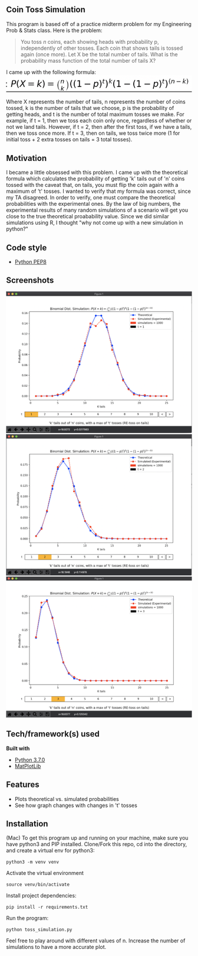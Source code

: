## Coin Toss Simulation
This program is based off of a practice midterm problem for my Engineering Prob & Stats class.
Here is the problem:
> You toss _n_ coins, each showing heads with probability p, independently of other tosses.
Each coin that shows tails is tossed again (once more).  Let X be the total number of tails.
What is the probability mass function of the total number of tails X?

I came up with the following formula:
![Alt text](/img/formula.png?raw=true "Formula image in img/formula.png")

Where X represents the number of tails, n represents the number of coins tossed, k is the number of tails that we choose, p is the probability of getting heads,
and t is the number of total maximum tosses we make.  For example, if t = 1, then we toss each coin only once, regardless of whether or not we land tails.  However, if t = 2, then after the first toss, if we have a tails, then we toss once more.
If t = 3, then on tails, we toss twice more (1 for initial toss + 2 extra tosses on tails = 3 total tosses).

## Motivation
I became a little obsessed with this problem. I came up with the theoretical formula which calculates the probability of
getting 'k' tails out of 'n' coins tossed with the caveat that, on tails, you must flip the coin again with a maximum of 't' tosses.
I wanted to verify that my formula was correct, since my TA disagreed.  In order to verify, one must compare the theoretical probabilities with the 
experimental ones.  By the law of big numbers, the experimental results of many random simulations of a scenario will get you close to the 
true theoretical proabability value.  Since we did similar simulations using R, I thought "why not come up with a new simulation
in python?"

## Code style
* [Python PEP8](https://www.python.org/dev/peps/pep-0008/)
 
## Screenshots
![Alt text](/img/plot-t-1.png "Plot 1 image in img/plot-t-1.png")
![Alt text](/img/plot-t-2.png "Plot 2 image in img/plot-t-2.png")
![Alt text](/img/plot-t-3.png "Plot 3 image in img/plot-t-3.png")


## Tech/framework(s) used
<b>Built with</b>
- [Python 3.7.0](https://www.python.org/downloads/)
- [MatPlotLib](https://matplotlib.org)

## Features
* Plots theoretical vs. simulated probabilities
* See how graph changes with changes in 't' tosses

## Installation
(Mac)
To get this program up and running on your machine, make sure you have python3 and PIP installed.
Clone/Fork this repo, cd into the directory, and create a virtual env for python3:
```
python3 -m venv venv
```
Activate the virtual environment
```
source venv/bin/activate
```
Install project dependencies:
```
pip install -r requirements.txt
```
Run the program:
```
python toss_simulation.py
```
Feel free to play around with different values of n.
Increase the number of simulations to have a more accurate plot.
